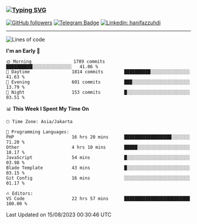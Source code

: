 ### [![Typing SVG](https://readme-typing-svg.herokuapp.com?font=lato&size=22&lines=Hi+There+👋)](https://git.io/typing-svg) 

[![GitHub followers](https://img.shields.io/github/followers/hanifazzuhdi?label=Follow&style=social)](https://github.com/hanifazzuhdi/?tab=follow) 
[![Telegram Badge](https://img.shields.io/badge/-hanif0198-blue?style=social&logo=telegram&link=https://www.t.me/hanif0198/)](https://www.t.me/hanif0198/) 
[![Linkedin: hanifazzuhdi](https://img.shields.io/badge/-hanifazzuhdi-blue?style=flat-square&logo=Linkedin&logoColor=white&link=https://www.linkedin.com/in/hanif-az-zuhdi-69688019b/)](https://www.linkedin.com/in/hanif-az-zuhdi-69688019b/) 

<hr/>

<!--START_SECTION:waka-->
![Lines of code](https://img.shields.io/badge/From%20Hello%20World%20I%27ve%20Written-28.2%20million%20lines%20of%20code-blue)

**I'm an Early 🐤** 

```text
🌞 Morning                1789 commits        ██████████░░░░░░░░░░░░░░░   41.06 % 
🌆 Daytime                1814 commits        ██████████░░░░░░░░░░░░░░░   41.63 % 
🌃 Evening                601 commits         ███░░░░░░░░░░░░░░░░░░░░░░   13.79 % 
🌙 Night                  153 commits         █░░░░░░░░░░░░░░░░░░░░░░░░   03.51 % 
```


📊 **This Week I Spent My Time On** 

```text
🕑︎ Time Zone: Asia/Jakarta

💬 Programming Languages: 
PHP                      16 hrs 20 mins      ██████████████████░░░░░░░   71.20 % 
Other                    4 hrs 10 mins       █████░░░░░░░░░░░░░░░░░░░░   18.17 % 
JavaScript               54 mins             █░░░░░░░░░░░░░░░░░░░░░░░░   03.98 % 
Blade Template           43 mins             █░░░░░░░░░░░░░░░░░░░░░░░░   03.15 % 
Git Config               16 mins             ░░░░░░░░░░░░░░░░░░░░░░░░░   01.17 % 

🔥 Editors: 
VS Code                  22 hrs 57 mins      █████████████████████████   100.00 % 
```


 Last Updated on 15/08/2023 00:30:46 UTC
<!--END_SECTION:waka-->
